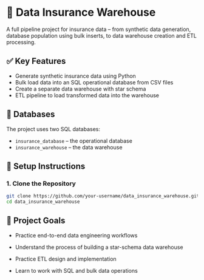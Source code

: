 # 🏢 Data Insurance Warehouse

A full pipeline project for insurance data – from synthetic data generation, database population using bulk inserts, to data warehouse creation and ETL processing.

## ✅ Key Features

- Generate synthetic insurance data using Python
- Bulk load data into an SQL operational database from CSV files
- Create a separate data warehouse with star schema
- ETL pipeline to load transformed data into the warehouse

## 🧱 Databases

The project uses two SQL databases:

- `insurance_database` – the operational database
- `insurance_warehouse` – the data warehouse

## 🔧 Setup Instructions

### 1. Clone the Repository

```bash
git clone https://github.com/your-username/data_insurance_warehouse.git
cd data_insurance_warehouse
```

## 🎯 Project Goals
- Practice end-to-end data engineering workflows

- Understand the process of building a star-schema data warehouse

- Practice ETL design and implementation

- Learn to work with SQL and bulk data operations